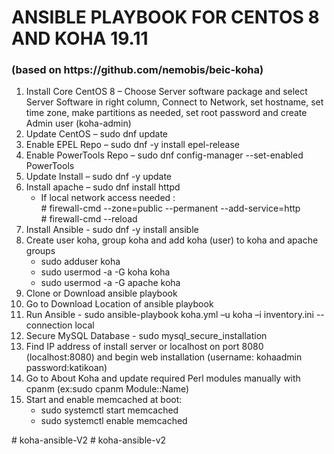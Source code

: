 <h1>ANSIBLE PLAYBOOK FOR CENTOS 8 AND KOHA 19.11</h1> 
<h3>(based on https://github.com/nemobis/beic-koha)</h3>

<ol>
  <li>Install Core CentOS 8 – Choose Server software package and select Server Software in right column, Connect to Network, set hostname, set time zone, make partitions as needed, set root password and create Admin user (koha-admin) </li>
  <li>Update CentOS – sudo dnf update</li>
  <li>Enable EPEL Repo – sudo dnf -y install epel-release</li>
  <li>Enable PowerTools Repo – sudo dnf config-manager --set-enabled PowerTools</li>
  <li>Update Install – sudo dnf -y update</li>
  <li>Install apache – sudo dnf install httpd
    <ul>
      <li>
        If local network access needed :<br>
        # firewall-cmd --zone=public --permanent --add-service=http<br>
        # firewall-cmd --reload
      </li>
     </ul>
  </li>
  <li>Install Ansible - sudo dnf -y install ansible</li>
  <li>Create user koha, group koha and add koha (user) to koha and apache groups
    <ul>
      <li>sudo adduser koha</li>
      <li>sudo usermod -a -G koha koha</li>
      <li>sudo usermod -a -G apache koha</li>
    </ul>
  <li>Clone or Download ansible playbook</li>
  <li>Go to Download Location of ansible playbook</li>
  <li>Run Ansible - sudo ansible-playbook koha.yml –u koha –i inventory.ini --connection local</li>
  <li>Secure MySQL Database - sudo mysql_secure_installation</li>
  <li>Find IP address of install server or localhost on port 8080 (localhost:8080) and begin web installation (username: kohaadmin password:katikoan)</li>
  <li>Go to About Koha and update required Perl modules manually with cpanm (ex:sudo cpanm Module::Name)</li>
  <li>Start and enable memcached at boot:
    <ul>
      <li>sudo systemctl start memcached</li>
      <li>sudo systemctl enable memcached</li>
    </ul>
  </li>
</ol>
# koha-ansible-V2
# koha-ansible-v2

